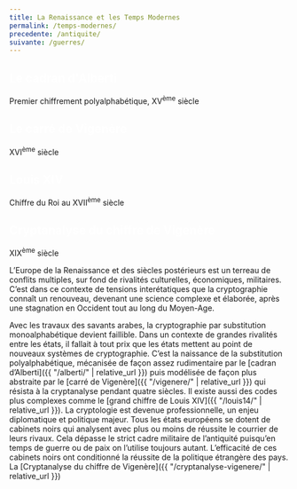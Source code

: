 ```yaml
---
title: La Renaissance et les Temps Modernes
permalink: /temps-modernes/
precedente: /antiquite/
suivante: /guerres/
---
```



<link rel="stylesheet" href="{{ '/assets/css/timeline.css' | relative_url }}">
<div class="timeline">

 <div class="container left">
   <div class="content" style="cursor: pointer;" onclick="window.location='{{ "/alberti/" | relative_url }}';">
     <h2 style="color:white;">Le cadran d'Alberti</h2>
     <p>Premier chiffrement polyalphabétique, XV<SUP>ème</SUP> siècle</p>
   </div>
 </div>

 <div class="container right">
   <div class="content" style="cursor: pointer;" onclick="window.location='{{ "/vigenere/" | relative_url }}';">
     <h2 style="color:white;">Le carré de Vigenère</h2>
     <p>XVI<SUP>ème</SUP> siècle</p>
   </div>
 </div>

 <div class="container left">
   <div class="content" style="cursor: pointer;" onclick="window.location='{{ "/louis14/" | relative_url }}';">
     <h2 style="color:white;">Louis XIV</h2>
     <p>Chiffre du Roi au XVII<SUP>ème</SUP> siècle</p>
   </div>
 </div>

 <div class="container right">
   <div class="content" style="cursor: pointer;" onclick="window.location='{{ "/cryptanalyse-vigenere/" | relative_url }}';">
     <h2 style="color:white;">Cryptanalyse du chiffre de Vigenère</h2>
     <p>XIX<SUP>ème</SUP> siècle</p>
   </div>
 </div>

</div>


L’Europe de la Renaissance et des siècles postérieurs est un terreau de conflits multiples, sur fond de rivalités culturelles, économiques, militaires. C’est dans ce contexte de tensions interétatiques que la cryptographie connaît un renouveau, devenant une science complexe et élaborée, après une stagnation en Occident tout au long du Moyen-Age.


Avec les travaux des savants arabes, la cryptographie par substitution monoalphabétique devient faillible. Dans un contexte de grandes rivalités entre les états, il fallait à tout prix que les états mettent au point de nouveaux systèmes de cryptographie. C’est la naissance de la substitution polyalphabétique, mécanisée de façon assez rudimentaire par le [cadran d’Alberti]({{ "/alberti/" | relative_url }}) puis modélisée de façon plus abstraite par le [carré de Vigenère]({{ "/vigenere/" | relative_url }}) qui résista à la cryptanalyse pendant quatre siècles. Il existe aussi des codes plus complexes comme le  [grand chiffre de Louis XIV]({{ "/louis14/" | relative_url }}). La cryptologie est devenue professionnelle, un enjeu diplomatique et politique majeur. Tous les états européens se dotent de cabinets noirs qui analysent avec plus ou moins de réussite le courrier de leurs rivaux. Cela dépasse le strict cadre militaire de l’antiquité puisqu’en temps de guerre ou de paix on l’utilise toujours autant. L’efficacité de ces cabinets noirs ont conditionné la réussite de la politique étrangère des pays. La [Cryptanalyse du chiffre de Vigenère]({{ "/cryptanalyse-vigenere/" | relative_url }})
